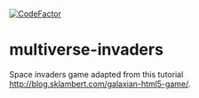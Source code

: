 [![CodeFactor](https://www.codefactor.io/repository/github/danielhpeters/multiverse-invaders/badge)](https://www.codefactor.io/repository/github/danielhpeters/multiverse-invaders)
# multiverse-invaders

Space invaders game adapted from this tutorial http://blog.sklambert.com/galaxian-html5-game/. 
